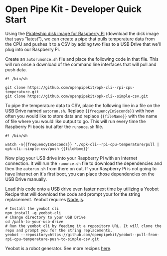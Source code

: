 # Open Pipe Kit - Developer Quick Start

Using the [Pirateship disk image for Raspberry Pi](http://pirate.sh) (download the disk image that says "latest"), we can create a pipe that pulls temperature data from the CPU and pushes it to a CSV by adding two files to a USB Drive that we'll plug into our Raspberry Pi.

Create an `autorunonce.sh` file and place the following code in that file. This will run once a download of the command line interfaces that will pull and push data.
```
#! /bin/sh

git clone https://github.com/openpipekit/opk-cli--rpi-cpu-temperature.git
git clone https://github.com/openpipekit/opk-cli--simple-csv.git
```

To pipe the temperature data to CSV, place the following line in a file on the USB Drive named `autorun.sh`. Replace `{{frequencyInSeconds}}` with how often you would like to store data and replace `{{fileName}}` with the name of file where you would like output to go. This will run every time the Raspberry Pi boots but after the `runonce.sh` file.
```
#! /bin/sh

watch -n{{frequencyInSeconds}} './opk-cli--rpi-cpu-temperature/pull | opk-cli--simple-csv/push {{fileName}}'
```

Now plug your USB drive into your Raspberry Pi with an Internet connection.  It will run the `runonce.sh` file to download the dependencies and then the `autorun.sh` from there on out. If your Raspberry Pi is not going to have Internet on it's first boot, you can place those dependencies on the USB Drive manually.

Load this code onto a USB drive even faster next time by utilizing a Yeobot Recipe that will download the code and prompt your for the string replacement. Yeobot requires [Node.js](http://nodejs.org).
```
# Install the yeobot cli
npm install -g yeobot-cli
# Change directory to your USB Drive
cd /path-to-your-usb-drive
# Run the yeobot cli by feeding it a repository URL. It will clone the repo and prompt you for the string replacements.
yeobot --repository=https://github.com/openpipekit/yeobot--pull-from-rpi-cpu-temperature-push-to-simple-csv.git
```

Yeobot is a robot generator. See more recipes [here](https://github.com/openpipekit?utf8=%E2%9C%93&query=yeobot--). 

